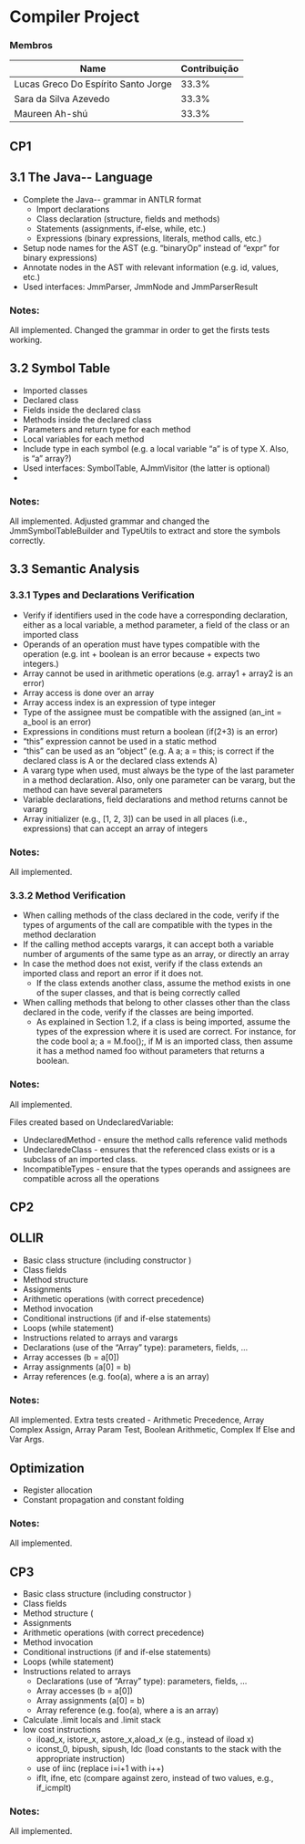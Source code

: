 # Compiler Project

### Membros

| Name                                | Contribuição | 
|-------------------------------------|--------------| 
| Lucas Greco Do Espírito Santo Jorge | 33.3%        | 
| Sara da Silva Azevedo               | 33.3%        | 
| Maureen Ah-shú                      | 33.3%        | 

## CP1

## 3.1 The Java-- Language

- Complete the Java-- grammar in ANTLR format
    - Import declarations
    - Class declaration (structure, fields and methods)
    - Statements (assignments, if-else, while, etc.)
    - Expressions (binary expressions, literals, method calls, etc.)
- Setup node names for the AST (e.g. “binaryOp” instead of “expr” for binary expressions)
- Annotate nodes in the AST with relevant information (e.g. id, values, etc.)
- Used interfaces: JmmParser, JmmNode and JmmParserResult

### Notes:

All implemented. Changed the grammar in order to get the firsts tests working.

## 3.2 Symbol Table

- Imported classes
- Declared class
- Fields inside the declared class
- Methods inside the declared class
- Parameters and return type for each method
- Local variables for each method
- Include type in each symbol (e.g. a local variable “a” is of type X. Also, is “a” array?)
- Used interfaces: SymbolTable, AJmmVisitor (the latter is optional)
-

### Notes:

All implemented. Adjusted grammar and changed the JmmSymbolTableBuilder and TypeUtils to extract and store the symbols
correctly.

## 3.3 Semantic Analysis

### 3.3.1 Types and Declarations Verification

- Verify if identifiers used in the code have a corresponding declaration, either as a local variable,
  a method parameter, a field of the class or an imported class
- Operands of an operation must have types compatible with the operation (e.g. int + boolean
  is an error because + expects two integers.)
- Array cannot be used in arithmetic operations (e.g. array1 + array2 is an error)
- Array access is done over an array
- Array access index is an expression of type integer
- Type of the assignee must be compatible with the assigned (an_int = a_bool is an error)
- Expressions in conditions must return a boolean (if(2+3) is an error)
- “this” expression cannot be used in a static method
- “this” can be used as an “object” (e.g. A a; a = this; is correct if the declared class is A or
  the declared class extends A)
- A vararg type when used, must always be the type of the last parameter in a method declaration.
  Also, only one parameter can be vararg, but the method can have several parameters
- Variable declarations, field declarations and method returns cannot be vararg
- Array initializer (e.g., [1, 2, 3]) can be used in all places (i.e., expressions) that can accept
  an array of integers

### Notes:

All implemented.

### 3.3.2 Method Verification

- When calling methods of the class declared in the code, verify if the types of arguments of the
  call are compatible with the types in the method declaration
- If the calling method accepts varargs, it can accept both a variable number of arguments of
  the same type as an array, or directly an array
- In case the method does not exist, verify if the class extends an imported class and report an
  error if it does not.
    - If the class extends another class, assume the method exists in one of the super classes,
      and that is being correctly called
- When calling methods that belong to other classes other than the class declared in the code,
  verify if the classes are being imported.
    - As explained in Section 1.2, if a class is being imported, assume the types of the expression
      where it is used are correct. For instance, for the code bool a; a = M.foo();, if M is an
      imported class, then assume it has a method named foo without parameters that returns
      a boolean.

### Notes:

All implemented.

Files created based on UndeclaredVariable:

* UndeclaredMethod - ensure the method calls reference valid methods
* UndeclaredeClass - ensures that the referenced class exists or is a subclass of an imported class.
* IncompatibleTypes - ensure that the types operands and assignees are compatible across all the operations

## CP2

## OLLIR

- Basic class structure (including constructor <init>)
- Class fields
- Method structure
- Assignments
- Arithmetic operations (with correct precedence)
- Method invocation
- Conditional instructions (if and if-else statements)
- Loops (while statement)
- Instructions related to arrays and varargs
- Declarations (use of the “Array” type): parameters, fields, ...
- Array accesses (b = a[0])
- Array assignments (a[0] = b)
- Array references (e.g. foo(a), where a is an array)

### Notes:

All implemented.
Extra tests created - Arithmetic Precedence, Array Complex Assign, Array Param Test, Boolean Arithmetic, Complex If Else
and Var Args.

## Optimization

- Register allocation
- Constant propagation and constant folding

### Notes:

All implemented.

## CP3

- Basic class structure (including constructor <init>)
- Class fields
- Method structure (
- Assignments
- Arithmetic operations (with correct precedence)
- Method invocation
- Conditional instructions (if and if-else statements)
- Loops (while statement)
- Instructions related to arrays
    - Declarations (use of “Array” type): parameters, fields, ...
    - Array accesses (b = a[0])
    - Array assignments (a[0] = b)
    - Array reference (e.g. foo(a), where a is an array)
- Calculate .limit locals and .limit stack
- low cost instructions
    - iload_x, istore_x, astore_x,aload_x (e.g., instead of iload x)
    - iconst_0, bipush, sipush, ldc (load constants to the stack with the appropriate instruction)
    - use of iinc (replace i=i+1 with i++)
    - iflt, ifne, etc (compare against zero, instead of two values, e.g., if_icmplt)

### Notes:

All implemented.